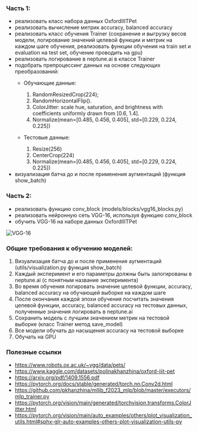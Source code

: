 ### Часть 1:
- реализовать класс набора данных OxfordIIITPet
- реализовать вычисление метрик accuracy, balanced accuracy
- реализовать класс обучения Trainer (сохранение и выгрузку весов модели, логирование значений целевой функции и метрик на каждом шаге обучения, реализовать функции обучения на train set и evaluation на test set, обучение проводить на gpu)
- реализовать логирование в neptune.ai в классе Trainer
- подобрать препроцессинг данных на основе следующих преобразований: 
    - Обучающие данные:
      1. RandomResizedCrop(224); 
      2. RandomHorizontalFlip(). 
      3. ColorJitter: scale hue, saturation, and brightness with coefficients uniformly drawn from [0.6, 1.4].
      4. Normalize(mean=[0.485, 0.456, 0.405], std=[0.229, 0.224, 0.225]) 

    - Тестовые данные:
      1. Resize(256)
      2. CenterCrop(224)
      3. Normalize(mean=[0.485, 0.456, 0.405], std=[0.229, 0.224, 0.225])
- визуализация батча до и после применения аугментаций (функция show_batch)

### Часть 2:
- реализовать функцию conv_block (models/blocks/vgg16_blocks.py)
- реализовать нейронную сеть VGG-16, используя функцию conv_block
- обучить VGG-16 на наборе данных OxfordIIITPet

![VGG-16](https://neurohive.io/wp-content/uploads/2018/11/vgg16-neural-network-1.jpg)


### Общие требования к обучению моделей:
1. Визуализация батча до и после применения аугментаций (utils/visualization.py функция show_batch)
2. Каждый эксперимент и его параметры должны быть залогированы в neptune.ai (с понятным название эксперимента)
3. Во время обучения логировать значение целевой функции, accuracy, balanced accuracy на обучающей выборке на каждом шаге
4. После окончания каждой эпохи обучения посчитать значения целевой функции, accuracy, balanced accuracy на тестовых данных, полученные значения логировать в neptune.ai
5. Сохранить модель с лучшим значением метрик на тестовой выборке (класс Trainer метод save_model)
6. Все модели обучать до насыщения accuracy на тестовой выборке
7. Обучать на GPU


### Полезные ссылки
- https://www.robots.ox.ac.uk/~vgg/data/pets/
- https://www.kaggle.com/datasets/polinakhanzhina/oxford-iiit-pet
- https://arxiv.org/pdf/1409.1556.pdf
- https://pytorch.org/docs/stable/generated/torch.nn.Conv2d.html
- https://github.com/pkhanzhina/mllib_f2023_mlp/blob/master/executors/mlp_trainer.py
- https://pytorch.org/vision/main/generated/torchvision.transforms.ColorJitter.html
- https://pytorch.org/vision/main/auto_examples/others/plot_visualization_utils.html#sphx-glr-auto-examples-others-plot-visualization-utils-py
